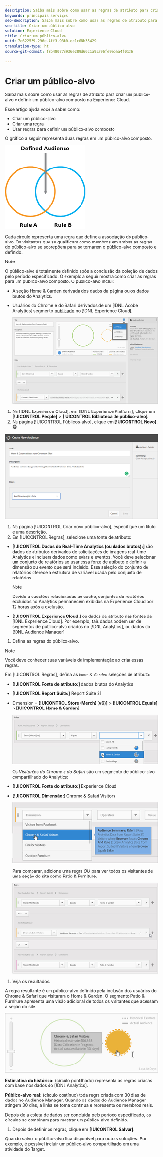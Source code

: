```yaml
---
description: Saiba mais sobre como usar as regras de atributo para criar um público-alvo e definir um público-alvo composto na Experience Cloud.
keywords: principais serviços
seo-description: Saiba mais sobre como usar as regras de atributo para criar um público-alvo e definir um público-alvo composto na Experience Cloud.
seo-title: Criar um público-alvo
solution: Experience Cloud
title: Criar um público-alvo
uuid: 7e622539-296e-4ff3-93b0-ec1c08b35429
translation-type: ht
source-git-commit: f8b48077d936e289d66c1a93a96fe9ebaa4f0136

---
```



# Criar um público-alvo

Saiba mais sobre como usar as regras de atributo para criar um público-alvo e definir um público-alvo composto na Experience Cloud.

Esse artigo ajuda você a saber como:

* Criar um público-alvo
* Criar uma regra
* Usar regras para definir um público-alvo composto


O gráfico a seguir representa duas regras em um público-alvo composto.

![](assets/audience_sharing.png)

Cada círculo representa uma regra que define a associação do público-alvo. Os visitantes que se qualificam como membros em ambas as regras do público-alvo se sobrepõem para se tornarem o público-alvo composto e definido.

>[!NOTE]
>
>O público-alvo é totalmente definido após a conclusão da coleção de dados pelo período especificado.
O exemplo a seguir mostra como criar as regras para um público-alvo composto. O público-alvo inclui:

* A seção Home &amp; Garden derivada dos dados da página ou os dados brutos do Analytics.
* Usuários do Chrome e do Safari derivados de um [!DNL Adobe Analytics] segmento [publicado](../audience-library/audience-library.md#task_32FEEFE0B32E4E388CD4D892D727282A) no [!DNL Experience Cloud].


   ![](assets/audience_create.png)

1. Na [!DNL Experience Cloud], em [!DNL Experience Platform], clique em **[!UICONTROL People]** &gt; **[!UICONTROL Biblioteca de público-alvo]**.
1. Na página [!UICONTROL Públicos-alvo], clique em **[!UICONTROL Novo]**. ![](assets/add_icon_small.png)

![Resultado da etapa](assets/audience_create_new.png)

1. Na página [!UICONTROL Criar novo público-alvo], especifique um título e uma descrição.
1. Em [!UICONTROL Regras], selecione uma fonte de atributo:

* **[!UICONTROL Dados do Real-Time Analytics (ou dados brutos):]** são dados de atributos derivados de solicitações de imagens real-time Analytics e incluem dados como eVars e eventos. Você deve selecionar um conjunto de relatórios ao usar essa fonte de atributo e definir a dimensão ou evento que será incluído. Essa seleção do conjunto de relatórios oferece a estrutura de variável usada pelo conjunto de relatórios.

   >[!NOTE]
   >
   >Devido a questões relacionadas ao cache, conjuntos de relatórios excluídos no Analytics permanecem exibidos na Experience Cloud por 12 horas após a exclusão.

* **[!UICONTROL Experience Cloud:]** os dados de atributo nas fontes da [!DNL Experience Cloud]. Por exemplo, tais dados podem ser de segmentos de público-alvo criados no [!DNL Analytics], ou dados do [!DNL Audience Manager].

1. Defina as regras do público-alvo.

>[!NOTE]
>
>Você deve conhecer suas variáveis de implementação ao criar essas regras.

Em [!UICONTROL Regras], defina as *`Home & Garden`* seleções de atributo:

* **[!UICONTROL Fonte de atributo:]** dados brutos do Analytics
* **[!UICONTROL Report Suite:]** Report Suite 31
* Dimension = **[!UICONTROL Store (Merch) (v6)]** &gt; **[!UICONTROL Equals]** &gt; **[!UICONTROL Home &amp; Garden]**

   ![](assets/home_garden.png)

   Os *Visitantes do Chrome e do Safari* são um segmento de público-alvo compartilhado do Analytics:

* **[!UICONTROL Fonte do atributo:]** Experience Cloud
* **[!UICONTROL Dimensão:]** Chrome &amp; Safari Visitors

   ![](assets/chrome_safari.png)

   Para comparar, adicione uma regra *OU* para ver todos os visitantes de uma seção do site como Patio &amp; Furniture.

   ![](assets/audiences_rule_patio.png)

1. Veja os resultados.

A regra resultante é um público-alvo definido pela inclusão dos usuários do Chrome &amp; Safari que visitaram o Home &amp; Garden. O segmento Patio &amp; Furniture apresenta uma visão adicional de todos os visitantes que acessam a seção do site.

![](assets/defined_audience.png)

**Estimativa do histórico:** (círculo pontilhado) representa as regras criadas com base nos dados do [!DNL Analytics].

**Público-alvo real:** (círculo contínuo) toda regra criada com 30 dias de dados no Audience Manager. Quando os dados do Audience Manager atingem 30 dias, a linha se torna contínua e representa os membros reais.

Depois de a coleta de dados ser concluída pelo período especificado, os círculos se combinam para mostrar um público-alvo definido.

1. Depois de definir as regras, clique em **[!UICONTROL Salvar]**.

Quando salvo, o público-alvo fica disponível para outras soluções. Por exemplo, é possível incluir um público-alvo compartilhado em uma atividade do Target.
